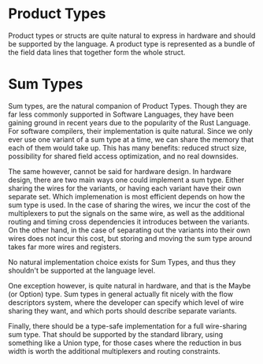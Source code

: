 # Product Types
Product types or structs are quite natural to express in hardware and should be supported by the language. A product type is represented as a bundle of the field data lines that together form the whole struct. 

# Sum Types
Sum types, are the natural companion of Product Types. Though they are far less commonly supported in Software Languages, they have been gaining ground in recent years due to the popularity of the Rust Language. For software compilers, their implementation is quite natural. Since we only ever use one variant of a sum type at a time, we can share the memory that each of them would take up. This has many benefits: reduced struct size, possibility for shared field access optimization, and no real downsides. 

The same however, cannot be said for hardware design. In hardware design, there are two main ways one could implement a sum type. Either sharing the wires for the variants, or having each variant have their own separate set. Which implemenation is most efficient depends on how the sum type is used. In the case of sharing the wires, we incur the cost of the multiplexers to put the signals on the same wire, as well as the additional routing and timing cross dependencies it introduces between the variants. On the other hand, in the case of separating out the variants into their own wires does not incur this cost, but storing and moving the sum type around takes far more wires and registers. 

No natural implementation choice exists for Sum Types, and thus they shouldn't be supported at the language level. 

One exception however, is quite natural in hardware, and that is the Maybe (or Option) type. Sum types in general actually fit nicely with the flow descriptors system, where the developer can specify which level of wire sharing they want, and which ports should describe separate variants. 

Finally, there should be a type-safe implementation for a full wire-sharing sum type. That should be supported by the standard library, using something like a Union type, for those cases where the reduction in bus width is worth the additional multiplexers and routing constraints. 

